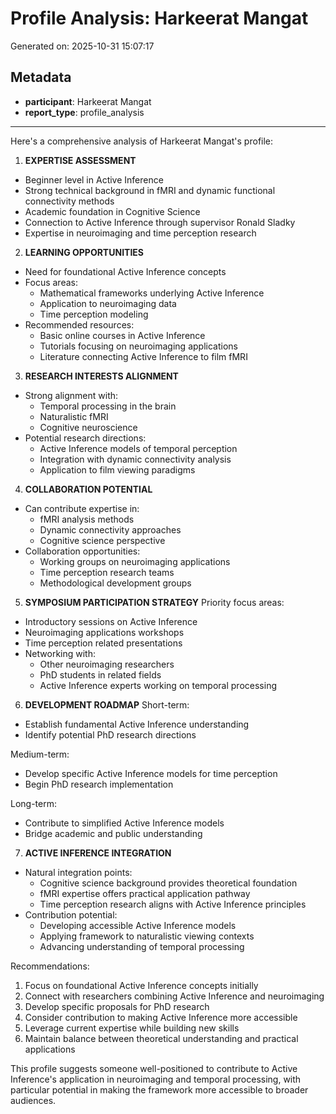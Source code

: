 # Profile Analysis: Harkeerat Mangat

Generated on: 2025-10-31 15:07:17

## Metadata

- **participant**: Harkeerat Mangat
- **report_type**: profile_analysis

---

Here's a comprehensive analysis of Harkeerat Mangat's profile:

1. **EXPERTISE ASSESSMENT**
- Beginner level in Active Inference
- Strong technical background in fMRI and dynamic functional connectivity methods
- Academic foundation in Cognitive Science
- Connection to Active Inference through supervisor Ronald Sladky
- Expertise in neuroimaging and time perception research

2. **LEARNING OPPORTUNITIES**
- Need for foundational Active Inference concepts
- Focus areas:
  * Mathematical frameworks underlying Active Inference
  * Application to neuroimaging data
  * Time perception modeling
- Recommended resources:
  * Basic online courses in Active Inference
  * Tutorials focusing on neuroimaging applications
  * Literature connecting Active Inference to film fMRI

3. **RESEARCH INTERESTS ALIGNMENT**
- Strong alignment with:
  * Temporal processing in the brain
  * Naturalistic fMRI
  * Cognitive neuroscience
- Potential research directions:
  * Active Inference models of temporal perception
  * Integration with dynamic connectivity analysis
  * Application to film viewing paradigms

4. **COLLABORATION POTENTIAL**
- Can contribute expertise in:
  * fMRI analysis methods
  * Dynamic connectivity approaches
  * Cognitive science perspective
- Collaboration opportunities:
  * Working groups on neuroimaging applications
  * Time perception research teams
  * Methodological development groups

5. **SYMPOSIUM PARTICIPATION STRATEGY**
Priority focus areas:
- Introductory sessions on Active Inference
- Neuroimaging applications workshops
- Time perception related presentations
- Networking with:
  * Other neuroimaging researchers
  * PhD students in related fields
  * Active Inference experts working on temporal processing

6. **DEVELOPMENT ROADMAP**
Short-term:
- Establish fundamental Active Inference understanding
- Identify potential PhD research directions

Medium-term:
- Develop specific Active Inference models for time perception
- Begin PhD research implementation

Long-term:
- Contribute to simplified Active Inference models
- Bridge academic and public understanding

7. **ACTIVE INFERENCE INTEGRATION**
- Natural integration points:
  * Cognitive science background provides theoretical foundation
  * fMRI expertise offers practical application pathway
  * Time perception research aligns with Active Inference principles
- Contribution potential:
  * Developing accessible Active Inference models
  * Applying framework to naturalistic viewing contexts
  * Advancing understanding of temporal processing

Recommendations:
1. Focus on foundational Active Inference concepts initially
2. Connect with researchers combining Active Inference and neuroimaging
3. Develop specific proposals for PhD research
4. Consider contribution to making Active Inference more accessible
5. Leverage current expertise while building new skills
6. Maintain balance between theoretical understanding and practical applications

This profile suggests someone well-positioned to contribute to Active Inference's application in neuroimaging and temporal processing, with particular potential in making the framework more accessible to broader audiences.